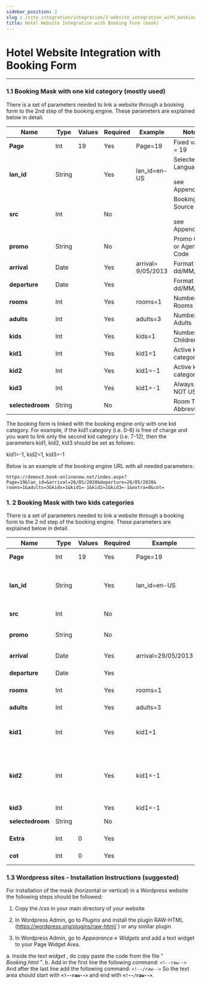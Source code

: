 ```yaml
---
sidebar_position: 2
slug : /site_integration/integration/2-website_integration_with_booking_form
title: Hotel Website Integration with Booking Form (mask)
---
```

# Hotel Website Integration with Booking Form
---

### 1.1 Booking Mask with one kid category (mostly used)

There is a set of parameters needed to link a website through a booking form to the
2nd step of the booking engine. These parameters are explained below in detail.

| **Name**         | **Type** | **Values** | **Required** | **Example**          | **Notes**                                  |
| ---------------- | -------- | ---------- | ------------ | -------------------- | ------------------------------------------ |
| **Page**         | Int      | 19         | Yes          | Page=19              | Fixed value = 19                           |
| **lan_id**       | String   |            | Yes          | lan_id=en-US       | Selected Language <br/><br/>see Appendix I |
| **src**          | Int      |            | No           |                      | Booking Source <br/><br/>see Appendix II   |
| **promo**        | String   |            | No           |                      | Promo Code or Agent Code                   |
| **arrival**      | Date     |            | Yes          | arrival= 9/05/2013 | Format <br/>dd/MM/yyyy                |
| **departure**    | Date     |            | Yes          |                      | Format <br/>dd/MM/yyyy                |
| **rooms**        | Int      |            | Yes          | rooms=1            | Number of Rooms                            |
| **adults**       | Int      |            | Yes          | adults=3           | Number of Adults                           |
| **kids**         | Int      |            | Yes          | kids=1             | Number of Children                         |
| **kid1**         | Int      |            | Yes          | kid1=1             | Active kid category                        |
| **kid2**         | Int      |            | Yes          | kid1=-1            | Active kid category                        |
| **kid3**         | Int      |            | Yes          | kid1=-1            | Always -1 – NOT USED                       |
| **selectedroom** | String   |            | No           |                      | Room Type Abbreviation                     |

The booking form is linked with the booking engine only with one kid category.
For example, if the kid1 category (i.e. 0-6) is free of charge and you want to link only
the second kid category (i.e. 7-12), then the parameters kid1, kid2, kid3 should be
set as follows:

kid1=-1, kid2=1, kid3=-1

Below is an example of the booking engine URL with all needed parameters:
```
https://demov3.book-onlinenow.net/index.aspx?Page=19&lan_id=&arrival=26/05/2020&departure=28/05/2020&
rooms=1&adults=3&kids=1&kid1=-1&kid2=1&kid3=-1&extra=0&cot=
```

### 1. 2 Booking Mask with two kids categories

There is a set of parameters needed to link a website through a booking form to the
2 nd step of the booking engine. These parameters are explained below in detail.

| **Name**         | **Type** | **Values** | **Required** | **Example**          | **Notes**                                                       |
| ---------------- | -------- | ---------- | ------------ | -------------------- | --------------------------------------------------------------- |
| **Page**         | Int      | 19         | Yes          | Page=19            | Fixed value = 19                                                |
| **lan_id**       | String   |            | Yes          | lan_id=en-US       | Selected Language <br/><br/>see Appendix 1                      |
| **src**          | Int      |            | No           |                      | Booking Source                                                  |
| **promo**        | String   |            | No           |                      | Promo Code or Agent Code                                        |
| **arrival**      | Date     |            | Yes          | arrival=29/05/2013 | Format <br/>dd/MM/yyyy                                     |
| **departure**    | Date     |            | Yes          |                      | Format <br/>dd/MM/yyyy                                     |
| **rooms**        | Int      |            | Yes          | rooms=1            | Number of Rooms                                                 |
| **adults**       | Int      |            | Yes          | adults=3           | Number of Adults                                                |
| **kid1**         | Int      |            | Yes          | kid1=1             | Number of kids of the 1st kid category                          |
| **kid2**         | Int      |            | Yes          | kid1=-1            | Number of kids of the 2nd kid category <br/><br/>see Appendix 3 |
| **kid3**         | Int      |            | Yes          | kid1=-1            | Always -1                                                       |
| **selectedroom** | String   |            | No           |                      | Room Type Abbreviation                                          |
| **Extra**        | Int      | 0          | Yes          |                      | Fixed value = 0                                                 |
| **cot**          | Int      | 0          | Yes          |                      | Fixed value = 0                                                 |


### 1.3 Wordpress sites - Installation Instructions (suggested)

For installation of the mask (horizontal or vertical) in a Wordpress website the following steps should be followed:

1. Copy the _/css_ in your main directory of your website

2. In Wordpress Admin, go to _Plugins_ and install the plugin RAW-HTML
(https://wordpress.org/plugins/raw-html/ ) or any similar plugin

3. In Wordpress Admin, go to _Appearance-> Widgets_ and add a text widget to your Page Widget Area.

a. Inside the _text widget_ , do copy paste the code from the file " _Booking.html_ ".
b. Add in the first line the following command:
```<!--raw-->```
And after the last line add the following command:
```<!--/raw-->```
So the text area should start with **```<!--raw-->```** and end with **```<!--/raw-->```**.
